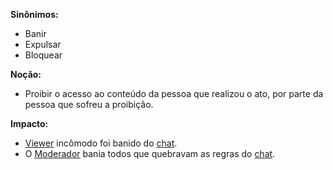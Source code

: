 **Sinônimos:** 
* Banir 
* Expulsar
* Bloquear

**Noção:** 
* Proibir o acesso ao conteúdo da pessoa que realizou o ato, por parte da pessoa que sofreu a proibição.

**Impacto:**
* [Viewer](Viewer) incômodo foi banido do [chat](Group-Chat).
* O [Moderador](Moderador) bania todos que quebravam as regras do [chat](Group-Chat).


